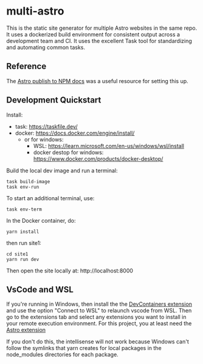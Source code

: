 # multi-astro

This is the static site generator for multiple Astro websites in the same repo.  It uses a
dockerized build environment for consistent output across a development team and CI.  It uses the
excellent Task tool for standardizing and automating common tasks.

## Reference

The [Astro publish to NPM docs](https://docs.astro.build/en/reference/publish-to-npm/) was a useful
resource for setting this up.

## Development Quickstart

Install:
- task: https://taskfile.dev/
- docker: https://docs.docker.com/engine/install/
  - or for windows:
    - WSL: https://learn.microsoft.com/en-us/windows/wsl/install
    - docker destop for windows: https://www.docker.com/products/docker-desktop/


Build the local dev image and run a terminal:

```
task build-image
task env-run
```

To start an additional terminal, use:

```
task env-term
```

In the Docker container, do:

```
yarn install
```

then run site1:

```
cd site1
yarn run dev
```

Then open the site locally at: http://localhost:8000

## VsCode and WSL

If you're running in Windows, then install the the 
[DevContainers extension](https://marketplace.visualstudio.com/items?itemName=ms-vscode-remote.remote-containers) 
and use the option "Connect to WSL" to relaunch vscode from WSL.  Then go to the
extensions tab and select any extensions you want to install in your remote execution environment.
For this project, you at least need the 
[Astro extension](https://marketplace.visualstudio.com/items?itemName=astro-build.astro-vscode)

If you don't do this, the intellisense will not work because Windows can't follow the symlinks that
yarn creates for local packages in the node_modules directories for each package.
